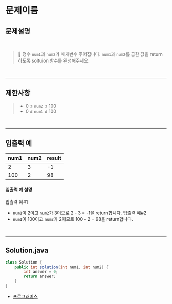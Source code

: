 # 문제이름

## 문제설명

<br>

> 📌 정수 `num1`과 `num2`가 매개변수 주어집니다. `num1`과 `num2`를 곱한 값을 return하도록 soltuion 함수를 완성해주세요.

<br>

---

## 제한사항
> * 0 ≤ `num2` ≤ 100
> * 0 ≤ `num1` ≤ 100

<br>

---

## 입출력 예
| num1 | num2 | result |
|------|------|--------|
| 2    | 3    | -1     |
| 100  | 2    | 98     |

#### 입출력 예 설명
입출력 예#1
* `num1`이 2이고 `num2`가 3이므로 2 - 3 = -1을 return합니다.
입출력 예#2
* `num1`이 100이고 `num2`가 2이므로 100 - 2 = 98을 return합니다.

<br>

---

## Solution.java
```java
class Solution {
    public int solution(int num1, int num2) {
        int answer = 0;
        return answer;
    }
}
```
* [프로그래머스](https://school.programmers.co.kr/learn/courses/30/lessons/120803)
